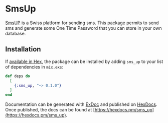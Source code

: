 # SmsUp

[SmsUP](https://smsup.ch) is a Swiss platform for sending sms.
This package permits to send sms and generate some One Time Password that you can store in your own database.

## Installation

If [available in Hex](https://hex.pm/docs/publish), the package can be installed
by adding `sms_up` to your list of dependencies in `mix.exs`:

```elixir
def deps do
  [
    {:sms_up, "~> 0.1.0"}
  ]
end
```

Documentation can be generated with [ExDoc](https://github.com/elixir-lang/ex_doc)
and published on [HexDocs](https://hexdocs.pm). Once published, the docs can
be found at [https://hexdocs.pm/sms_up](https://hexdocs.pm/sms_up).
